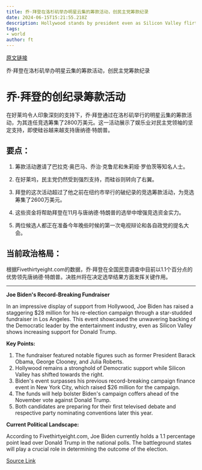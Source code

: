 ```yaml
---
title: 乔·拜登在洛杉矶举办明星云集的筹款活动，创民主党筹款纪录
date: 2024-06-15T15:21:55.218Z
description: Hollywood stands by president even as Silicon Valley flirts with Donald Trump
tags: 
- world
author: ft
---
```


[原文链接](https://ft.com/content/63dbe496-591a-4d3c-81bd-4f6d8fb13630)

乔·拜登在洛杉矶举办明星云集的筹款活动，创民主党筹款纪录

# 乔·拜登的创纪录筹款活动

在好莱坞令人印象深刻的支持下，乔·拜登通过在洛杉矶举行的明星云集的筹款活动，为其连任竞选筹集了2800万美元。这一活动展示了娱乐业对民主党领袖的坚定支持，即使硅谷越来越支持唐纳德·特朗普。

## 要点：

1. 筹款活动邀请了巴拉克·奥巴马、乔治·克鲁尼和朱莉娅·罗伯茨等知名人士。

2. 在好莱坞，民主党仍然受到强烈支持，而硅谷则转向了右翼。

3. 拜登的这次活动超过了他之前在纽约市举行的破纪录的竞选筹款活动，为竞选筹集了2600万美元。

4. 这些资金将帮助拜登在11月与唐纳德·特朗普的选举中增强竞选资金实力。

5. 两位候选人都正在准备今年晚些时候的第一次电视辩论和各自政党的提名大会。

## 当前政治格局：

根据Fivethirtyeight.com的数据，乔·拜登在全国民意调查中目前以1.1个百分点的优势领先唐纳德·特朗普。决胜州将在决定选举结果方面发挥关键作用。

---

 **Joe Biden's Record-Breaking Fundraiser**  

In an impressive display of support from Hollywood, Joe Biden has raised a staggering $28 million for his re-election campaign through a star-studded fundraiser in Los Angeles. This event showcased the unwavering backing of the Democratic leader by the entertainment industry, even as Silicon Valley shows increasing support for Donald Trump.

**Key Points:**  

1. The fundraiser featured notable figures such as former President Barack Obama, George Clooney, and Julia Roberts.
2. Hollywood remains a stronghold of Democratic support while Silicon Valley has shifted towards the right.
3. Biden's event surpasses his previous record-breaking campaign finance event in New York City, which raised $26 million for the campaign.
4. The funds will help bolster Biden's campaign coffers ahead of the November vote against Donald Trump.
5. Both candidates are preparing for their first televised debate and respective party nominating conventions later this year.

**Current Political Landscape:**  

According to Fivethirtyeight.com, Joe Biden currently holds a 1.1 percentage point lead over Donald Trump in the national polls. The battleground states will play a crucial role in determining the outcome of the election.

[Source Link](https://ft.com/content/63dbe496-591a-4d3c-81bd-4f6d8fb13630)

